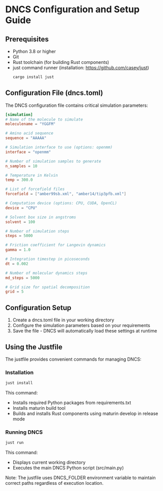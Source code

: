 # DNCS Configuration and Setup Guide

## Prerequisites

- Python 3.8 or higher
- Git
- Rust toolchain (for building Rust components)
- just command runner (installation: https://github.com/casey/just)
  ```bash
  cargo install just
  ```

## Configuration File (dncs.toml)

The DNCS configuration file contains critical simulation parameters:

```toml
[simulation]
# Name of the molecule to simulate
moleculename = "YGGFM"

# Amino acid sequence
sequence = "AAAAA"

# Simulation interface to use (options: openmm)
interface = "openmm"

# Number of simulation samples to generate
n_samples = 10

# Temperature in Kelvin
temp = 300.0

# List of forcefield files
forcefield = ["amber99sb.xml", "amber14/tip3pfb.xml"]

# Computation device (options: CPU, CUDA, OpenCL)
device = "CPU"

# Solvent box size in angstroms
solvent = 100

# Number of simulation steps
steps = 5000

# Friction coefficient for Langevin dynamics
gamma = 1.0

# Integration timestep in picoseconds
dt = 0.002

# Number of molecular dynamics steps
md_steps = 5000

# Grid size for spatial decomposition
grid = 5
```

## Configuration Setup

1. Create a dncs.toml file in your working directory
2. Configure the simulation parameters based on your requirements
3. Save the file - DNCS will automatically load these settings at runtime

## Using the Justfile

The justfile provides convenient commands for managing DNCS:

### Installation
```bash
just install
```
This command:
- Installs required Python packages from requirements.txt
- Installs maturin build tool
- Builds and installs Rust components using maturin develop in release mode

### Running DNCS
```bash
just run
```
This command:
- Displays current working directory
- Executes the main DNCS Python script (src/main.py)

Note: The justfile uses DNCS_FOLDER environment variable to maintain correct paths regardless of execution location.
